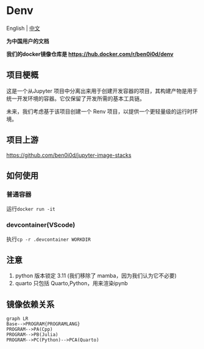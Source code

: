 # Denv
English | [中文](README_CN.md)

**为中国用户的文档**

**我们的docker镜像仓库是 https://hub.docker.com/r/ben0i0d/denv**
## 项目梗概
这是一个从Jupyter 项目中分离出来用于创建开发容器的项目，其构建产物是用于统一开发环境的容器。它仅保留了开发所需的基本工具链。

未来，我们考虑基于该项目创建一个 Renv 项目，以提供一个更轻量级的运行时环境。

## 项目上游
https://github.com/ben0i0d/jupyter-image-stacks

## 如何使用

### 普通容器
运行`docker run -it`

### devcontainer(VScode)
执行`cp -r .devcontainer WORKDIR`

## 注意
1. python 版本锁定 3.11 (我们移除了 mamba，因为我们认为它不必要)
2. quarto 只包括 Quarto,Python，用来渲染ipynb
## 镜像依赖关系
```mermaid
graph LR
Base-->PROGRAM{PROGRAMLANG}
PROGRAM-->PA(Cpp)
PROGRAM-->PB(Julia)
PROGRAM-->PC(Python)-->PCA(Quarto)
```